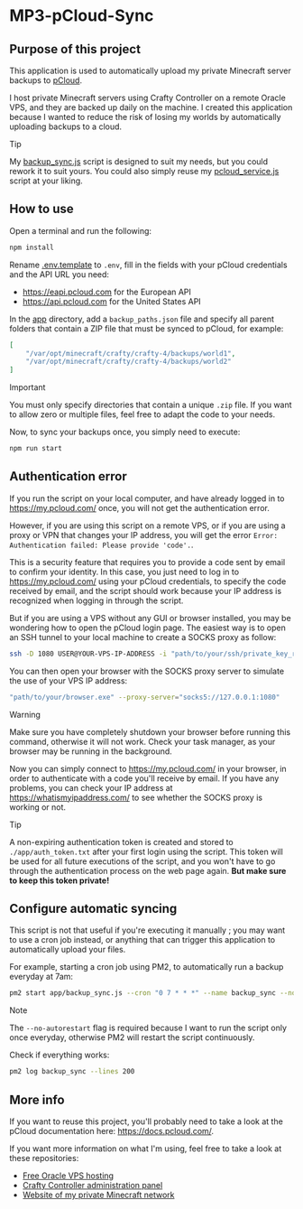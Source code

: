 # MP3-pCloud-Sync

## Purpose of this project

This application is used to automatically upload my private Minecraft server backups to [pCloud](https://www.pcloud.com/).

I host private Minecraft servers using Crafty Controller on a remote Oracle VPS, and they are backed up daily on the machine.
I created this application because I wanted to reduce the risk of losing my worlds by automatically uploading backups to a cloud.

> [!TIP]
> My [backup_sync.js](app/backup_sync.js) script is designed to suit my needs, but you could rework it to suit yours. You could also simply reuse my [pcloud_service.js](app/pcloud_service.js) script at your liking.

## How to use

Open a terminal and run the following:
```sh
npm install
```

Rename [.env.template](.env.template) to `.env`, fill in the fields with your pCloud credentials and the API URL you need:
* https://eapi.pcloud.com for the European API
* https://api.pcloud.com for the United States API

In the [app](app) directory, add a `backup_paths.json` file and specify all parent folders that contain a ZIP file that must be synced to pCloud, for example:
```json
[
    "/var/opt/minecraft/crafty/crafty-4/backups/world1",
    "/var/opt/minecraft/crafty/crafty-4/backups/world2"
]
```

> [!IMPORTANT]
> You must only specify directories that contain a unique `.zip` file.
> If you want to allow zero or multiple files, feel free to adapt the code to your needs.

Now, to sync your backups once, you simply need to execute:
```sh
npm run start
```

## Authentication error

If you run the script on your local computer, and have already logged in to https://my.pcloud.com/ once, you will not get the authentication error.

However, if you are using this script on a remote VPS, or if you are using a proxy or VPN that changes your IP address, you will get the error `Error: Authentication failed: Please provide 'code'.`.

This is a security feature that requires you to provide a code sent by email to confirm your identity. In this case, you just need to log in to https://my.pcloud.com/ using your pCloud credentials, to specify the code received by email, and the script should work because your IP address is recognized when logging in through the script.

But if you are using a VPS without any GUI or browser installed, you may be wondering how to open the pCloud login page. The easiest way is to open an SSH tunnel to your local machine to create a SOCKS proxy as follow:
```sh
ssh -D 1080 USER@YOUR-VPS-IP-ADDRESS -i "path/to/your/ssh/private_key_rsa"
```

You can then open your browser with the SOCKS proxy server to simulate the use of your VPS IP address:
```sh
"path/to/your/browser.exe" --proxy-server="socks5://127.0.0.1:1080"
```
> [!WARNING]
> Make sure you have completely shutdown your browser before running this command, otherwise it will not work. Check your task manager, as your browser may be running in the background.

Now you can simply connect to https://my.pcloud.com/ in your browser, in order to authenticate with a code you'll receive by email. If you have any problems, you can check your IP address at https://whatismyipaddress.com/ to see whether the SOCKS proxy is working or not.

> [!TIP]
> A non-expiring authentication token is created and stored to `./app/auth_token.txt` after your first login using the script. This token will be used for all future executions of the script, and you won't have to go through the authentication process on the web page again. **But make sure to keep this token private!**

## Configure automatic syncing

This script is not that useful if you're executing it manually ; you may want to use a cron job instead, or anything that can trigger this application to automatically upload your files.

For example, starting a cron job using PM2, to automatically run a backup everyday at 7am:
```sh
pm2 start app/backup_sync.js --cron "0 7 * * *" --name backup_sync --no-autorestart --time
```

> [!NOTE] 
> The `--no-autorestart` flag is required because I want to run the script only once everyday, otherwise PM2 will restart the script continuously.

Check if everything works:
```sh
pm2 log backup_sync --lines 200
```

## More info

If you want to reuse this project, you'll probably need to take a look at the pCloud documentation here: https://docs.pcloud.com/.

If you want more information on what I'm using, feel free to take a look at these repositories:
* [Free Oracle VPS hosting](https://github.com/AmberstoneDream/FreeVirtualMachineCloudHosting)
* [Crafty Controller administration panel](https://github.com/AmberstoneDream/ProxyServerResearch)
* [Website of my private Minecraft network](https://github.com/Atrimilan/MP3-Docs)

